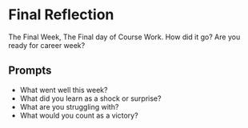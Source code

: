 # Final Reflection
The Final Week, The Final day of Course Work. How did it go? Are you ready for career week?

## Prompts
- What went well this week?
- What did you learn as a shock or surprise?
- What are you struggling with?
- What would you count as a victory?